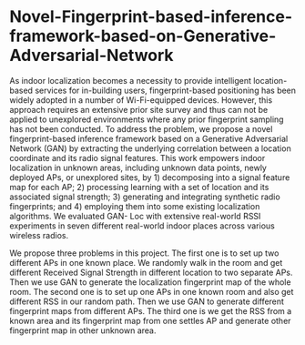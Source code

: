 # Novel-Fingerprint-based-inference-framework-based-on-Generative-Adversarial-Network

As indoor localization becomes a necessity to provide intelligent location-based services for in-building users, fingerprint-based positioning has been widely adopted in a number of Wi-Fi-equipped devices. However, this approach requires an extensive prior site survey and thus can not be applied to unexplored environments where any prior fingerprint sampling has not been conducted. To address the problem, we propose a novel fingerprint-based inference framework based on a Generative Adversarial Network (GAN) by extracting the underlying correlation between a location coordinate and its radio signal features. This work empowers indoor localization in unknown areas, including unknown data points, newly deployed APs, or unexplored sites, by 1) decomposing into a signal feature map for each AP; 2) processing learning with a set of location and its associated signal strength; 3) generating and integrating synthetic radio fingerprints; and 4) employing them into some existing localization algorithms. We evaluated GAN- Loc with extensive real-world RSSI experiments in seven different real-world indoor places across various wireless radios.

We propose three problems in this project. The first one is to set up two different APs in one known place. We randomly walk in the room and get different Received Signal Strength in different location to two separate APs. Then we use GAN to generate the localization fingerprint map of the whole room. 
The second one is to set up one APs in one known room and also get different RSS in our random path. Then we use GAN to generate different fingerprint maps from different APs. 
The third one is we get the RSS from a known area and its fingerprint map from one settles AP and generate other fingerprint map in other unknown area. 

